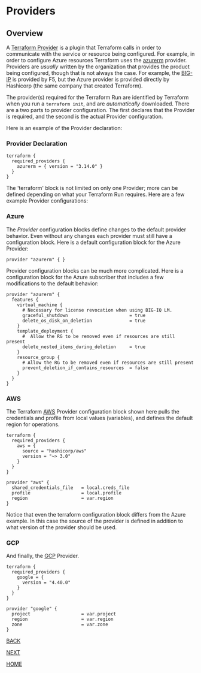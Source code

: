 # Providers

## Overview
A [Terraform Provider](https://www.terraform.io/docs/glossary#terraform-provider) is a plugin that Terraform calls in order to communicate with the service or resource being configured. For example, in order to configure Azure resources Terraform uses the [azurerm](https://registry.terraform.io/providers/hashicorp/azurerm/latest/docs) provider. Providers are *usually* written by the organization that provides the product being configured, though that is not always the case. For example, the [BIG-IP](https://registry.terraform.io/providers/F5Networks/bigip/1.15.2) is provided by F5, but the Azure provider is provided directly by Hashicorp (the same company that created Terraform).

The provider(s) required for the Terraform Run are identified by Terraform when you run a `terraform init`, and are *automatically* downloaded. There are a two parts to provider configuration. The first declares that the Provider is required, and the second is the actual Provider configuration. 

Here is an example of the Provider declaration:
### Provider Declaration
    terraform {
      required_providers {
        azurerm = { version = "3.14.0" }
      }
    }

The 'terraform' block is not limited on only one Provider; more can be defined depending on what your Terraform Run requires. Here are a few example Provider configurations:

### Azure
The *Provider* configuration blocks define changes to the default provider behavior. Even without any changes each provider must still have a configuration block. Here is a default configuration block for the Azure Provider:

    provider "azurerm" { }

Provider configuration blocks can be much more complicated. Here is a configuration block for the Azure subscriber that includes a few modifications to the default behavior:

    provider "azurerm" {
      features {
        virtual_machine {
          # Necessary for license revocation when using BIG-IQ LM. 
          graceful_shutdown                       = true
          delete_os_disk_on_deletion              = true
        }
        template_deployment {
          #  Allow the RG to be removed even if resources are still present
          delete_nested_items_during_deletion     = true
        }
        resource_group {
          # Allow the RG to be removed even if resources are still present
          prevent_deletion_if_contains_resources  = false
        }
      }
    }


### AWS
The Terraform [AWS](https://registry.terraform.io/providers/hashicorp/aws/3.27.0/docs) Provider configuration block shown here pulls the credentials and profile from local values (variables), and defines the default region for operations.

    terraform {
      required_providers {
        aws = {
          source = "hashicorp/aws"
          version = "~> 3.0"
        }
      }
    }

    provider "aws" {
      shared_credentials_file   = local.creds_file
      profile                   = local.profile
      region                    = var.region
    }

Notice that even the terraform configuration block differs from the Azure example. In this case the source of the provider is defined in addition to what version of the provider should be used. 


### GCP
And finally, the [GCP](https://registry.terraform.io/providers/hashicorp/google/latest/docs) Provider.

    terraform {
      required_providers {
        google = {
          version = "4.40.0"
        }
      }
    }

    provider "google" {
      project                   = var.project
      region                    = var.region
      zone                      = var.zone
    }

[BACK](https://github.com/jessed/guides/blob/main/Terraform/README.md)

[NEXT](https://github.com/jessed/guides/blob/main/Terraform/Registry.md)

[HOME](https://github.com/jessed/guides/blob/main/Terraform/README.md)
